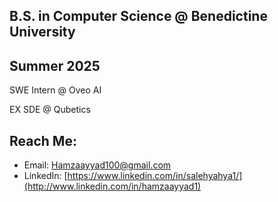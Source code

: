 **B.S. in Computer Science @ Benedictine University**
---
**Summer 2025**
---
SWE Intern @ Oveo AI

EX SDE @ Qubetics

**Reach Me:**
---
- Email: Hamzaayyad100@gmail.com
- LinkedIn: [https://www.linkedin.com/in/salehyahya1/](http://www.linkedin.com/in/hamzaayyad1)

